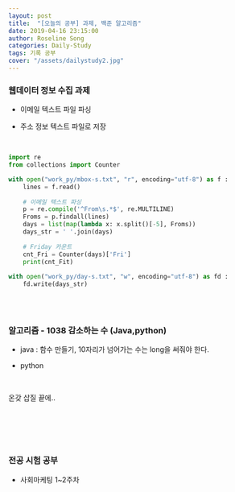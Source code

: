 ```yaml
---
layout: post
title:  "[오늘의 공부] 과제, 백준 알고리즘"
date: 2019-04-16 23:15:00
author: Roseline Song
categories: Daily-Study
tags: 기록 공부
cover: "/assets/dailystudy2.jpg"
---
```


### 웹데이터 정보 수집 과제 

- 이메일 텍스트 파일 파싱

- 주소 정보 텍스트 파일로 저장

<br>

```python
import re 
from collections import Counter

with open("work_py/mbox-s.txt", "r", encoding="utf-8") as f : 
    lines = f.read()
    
    # 이메일 텍스트 파싱
    p = re.compile('^From\s.*$', re.MULTILINE)
    Froms = p.findall(lines)
    days = list(map(lambda x: x.split()[-5], Froms))
    days_str = ' '.join(days)
    
    # Friday 카운트
    cnt_Fri = Counter(days)['Fri']
    print(cnt_Fit)
    
with open("work_py/day-s.txt", "w", encoding="utf-8") as fd : 
    fd.write(days_str)
```

<br>
<br>


### 알고리즘 - 1038 감소하는 수 (Java,python)

- java : 함수 만들기, 10자리가 넘어가는 수는 long을 써줘야 한다.

- python 

​

온갖 삽질 끝에.. 

​
<br>
<br>

​
### 전공 시험 공부 

- 사회마케팅 1~2주차 

<br>
<br>